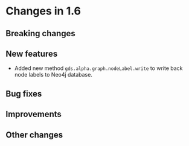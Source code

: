 # Changes in 1.6


## Breaking changes


## New features

* Added new method `gds.alpha.graph.nodeLabel.write` to write back node labels to Neo4j database.

## Bug fixes


## Improvements


## Other changes
